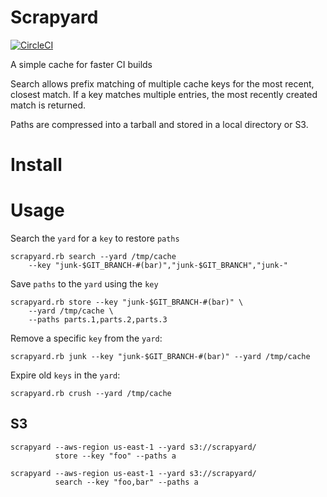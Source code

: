 # Scrapyard

[![CircleCI](https://circleci.com/gh/dgtized/scrapyard.svg?style=svg)](https://circleci.com/gh/dgtized/scrapyard)

A simple cache for faster CI builds

Search allows prefix matching of multiple cache keys for the most recent,
closest match. If a key matches multiple entries, the most recently created
match is returned.

Paths are compressed into a tarball and stored in a local directory or S3.

# Install

# Usage

Search the `yard` for a `key` to restore `paths`

```
scrapyard.rb search --yard /tmp/cache
    --key "junk-$GIT_BRANCH-#(bar)","junk-$GIT_BRANCH","junk-"
```

Save `paths` to the `yard` using the `key`

```
scrapyard.rb store --key "junk-$GIT_BRANCH-#(bar)" \
    --yard /tmp/cache \
    --paths parts.1,parts.2,parts.3
```

Remove a specific `key` from the `yard`:

```
scrapyard.rb junk --key "junk-$GIT_BRANCH-#(bar)" --yard /tmp/cache
```

Expire old `keys` in the `yard`:

```
scrapyard.rb crush --yard /tmp/cache
```

## S3

```
scrapyard --aws-region us-east-1 --yard s3://scrapyard/
          store --key "foo" --paths a
```

```
scrapyard --aws-region us-east-1 --yard s3://scrapyard/
          search --key "foo,bar" --paths a
```
